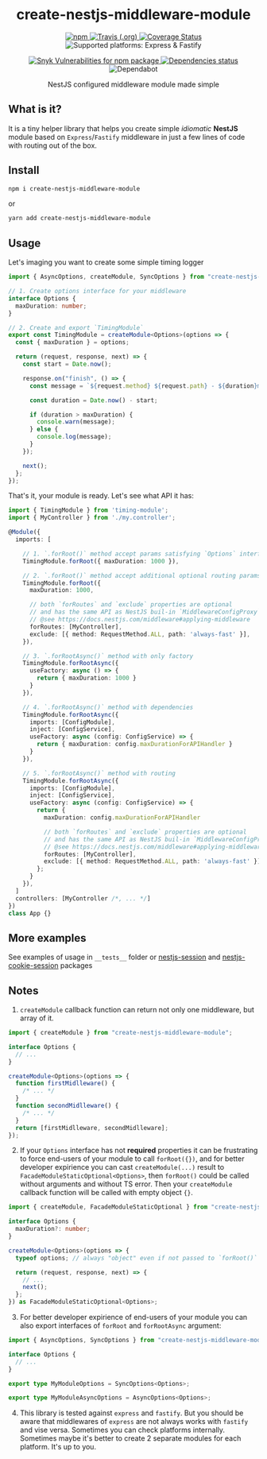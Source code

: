 <h1 align="center">create-nestjs-middleware-module</h1>

<p align="center">
  <a href="https://www.npmjs.com/package/create-nestjs-middleware-module">
    <img alt="npm" src="https://img.shields.io/npm/v/create-nestjs-middleware-module" />
  </a>
  <a href="https://travis-ci.org/iamolegga/create-nestjs-middleware-module">
    <img alt="Travis (.org)" src="https://img.shields.io/travis/iamolegga/create-nestjs-middleware-module" />
  </a>
  <a href="https://coveralls.io/github/iamolegga/create-nestjs-middleware-module?branch=master">
    <img alt="Coverage Status" src="https://coveralls.io/repos/github/iamolegga/create-nestjs-middleware-module/badge.svg?branch=master" />
  </a>
    <img alt="Supported platforms: Express & Fastify" src="https://img.shields.io/badge/platforms-Express%20%26%20Fastify-green" />
</p>
<p align="center">
  <a href="https://snyk.io/test/github/iamolegga/create-nestjs-middleware-module">
    <img alt="Snyk Vulnerabilities for npm package" src="https://img.shields.io/snyk/vulnerabilities/npm/create-nestjs-middleware-module" />
  </a>
  <a href="https://david-dm.org/iamolegga/create-nestjs-middleware-module">
    <img alt="Dependencies status" src="https://badgen.net/david/dep/iamolegga/create-nestjs-middleware-module">
  </a>
  <img alt="Dependabot" src="https://badgen.net/dependabot/iamolegga/create-nestjs-middleware-module/?icon=dependabot">
</p>

<p align="center">NestJS configured middleware module made simple</p>

## What is it?

It is a tiny helper library that helps you create simple _idiomatic_ **NestJS** module based on `Express`/`Fastify` middleware in just a few lines of code with routing out of the box.

## Install

```sh
npm i create-nestjs-middleware-module
```

or

```sh
yarn add create-nestjs-middleware-module
```

## Usage

Let's imaging you want to create some simple timing logger

```ts
import { AsyncOptions, createModule, SyncOptions } from "create-nestjs-middleware-module";

// 1. Create options interface for your middleware
interface Options {
  maxDuration: number;
}

// 2. Create and export `TimingModule`
export const TimingModule = createModule<Options>(options => {
  const { maxDuration } = options;

  return (request, response, next) => {
    const start = Date.now();

    response.on("finish", () => {
      const message = `${request.method} ${request.path} - ${duration}ms`;

      const duration = Date.now() - start;

      if (duration > maxDuration) {
        console.warn(message);
      } else {
        console.log(message);
      }
    });

    next();
  };
});
```

That's it, your module is ready. Let's see what API it has:

```ts
import { TimingModule } from 'timing-module';
import { MyController } from './my.controller';

@Module({
  imports: [

    // 1. `.forRoot()` method accept params satisfying `Options` interface
    TimingModule.forRoot({ maxDuration: 1000 }),

    // 2. `.forRoot()` method accept additional optional routing params
    TimingModule.forRoot({
      maxDuration: 1000,

      // both `forRoutes` and `exclude` properties are optional
      // and has the same API as NestJS buil-in `MiddlewareConfigProxy`
      // @see https://docs.nestjs.com/middleware#applying-middleware
      forRoutes: [MyController],
      exclude: [{ method: RequestMethod.ALL, path: 'always-fast' }],
    }),

    // 3. `.forRootAsync()` method with only factory
    TimingModule.forRootAsync({
      useFactory: async () => {
        return { maxDuration: 1000 }
      }
    }),

    // 4. `.forRootAsync()` method with dependencies
    TimingModule.forRootAsync({
      imports: [ConfigModule],
      inject: [ConfigService],
      useFactory: async (config: ConfigService) => {
        return { maxDuration: config.maxDurationForAPIHandler }
      }
    }),

    // 5. `.forRootAsync()` method with routing
    TimingModule.forRootAsync({
      imports: [ConfigModule],
      inject: [ConfigService],
      useFactory: async (config: ConfigService) => {
        return {
          maxDuration: config.maxDurationForAPIHandler

          // both `forRoutes` and `exclude` properties are optional
          // and has the same API as NestJS buil-in `MiddlewareConfigProxy`
          // @see https://docs.nestjs.com/middleware#applying-middleware
          forRoutes: [MyController],
          exclude: [{ method: RequestMethod.ALL, path: 'always-fast' }],
        };
      }
    }),
  ]
  controllers: [MyController /*, ... */]
})
class App {}
```

## More examples

See examples of usage in `__tests__` folder or [nestjs-session](https://github.com/iamolegga/nestjs-session/blob/master/src/index.ts) and [nestjs-cookie-session](https://github.com/iamolegga/nestjs-cookie-session/blob/master/src/index.ts) packages

## Notes

1. `createModule` callback function can return not only one middleware, but array of it.

```ts
import { createModule } from "create-nestjs-middleware-module";

interface Options {
  // ...
}

createModule<Options>(options => {
  function firstMidlleware() {
    /* ... */
  }
  function secondMidlleware() {
    /* ... */
  }
  return [firstMidlleware, secondMidlleware];
});
```

2. If your `Options` interface has not **required** properties it can be frustrating to force end-users of your module to call `forRoot({})`, and for better developer expirience you can cast `createModule(...)` result to `FacadeModuleStaticOptional<Options>`, then `forRoot()` could be called without arguments and without TS error. Then your `createModule` callback function will be called with empty object `{}`.

```ts
import { createModule, FacadeModuleStaticOptional } from "create-nestjs-middleware-module";

interface Options {
  maxDuration?: number;
}

createModule<Options>(options => {
  typeof options; // always "object" even if not passed to `forRoot()`

  return (request, response, next) => {
    // ...
    next();
  };
}) as FacadeModuleStaticOptional<Options>;
```

3. For better developer expirience of end-users of your module you can also export interfaces of `forRoot` and `forRootAsync` argument:

```ts
import { AsyncOptions, SyncOptions } from "create-nestjs-middleware-module";

interface Options {
  // ...
}

export type MyModuleOptions = SyncOptions<Options>;

export type MyModuleAsyncOptions = AsyncOptions<Options>;
```

4. This library is tested against `express` and `fastify`. But you should be aware that middlewares of `express` are not always works with `fastify` and vise versa. Sometimes you can check platforms internally. Sometimes maybe it's better to create 2 separate modules for each platform. It's up to you.
